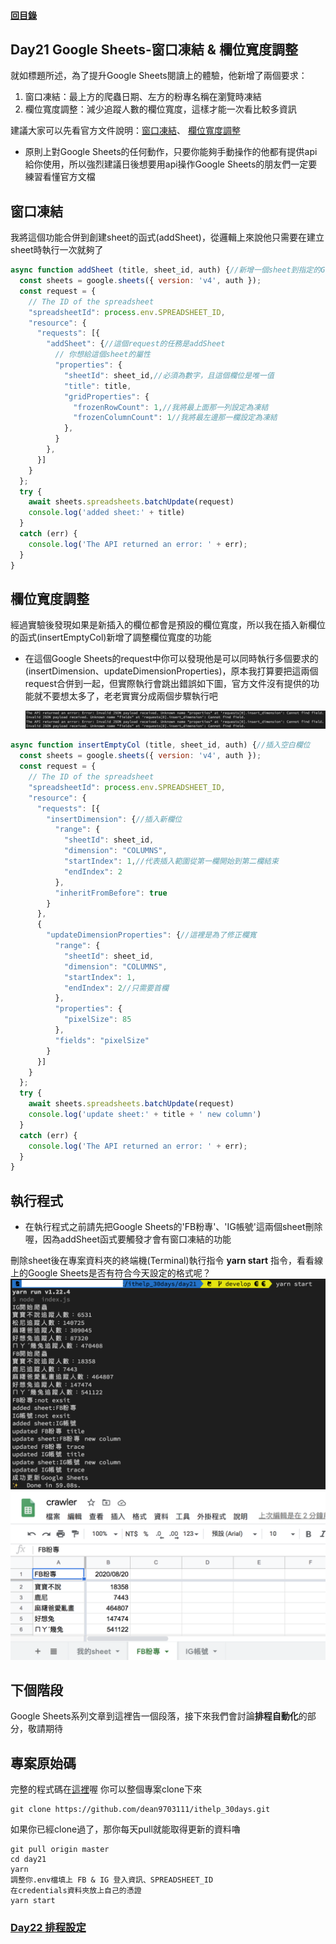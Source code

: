 #### [回目錄](../README.md)
## Day21 Google Sheets-窗口凍結 & 欄位寬度調整

就如標題所述，為了提升Google Sheets閱讀上的體驗，他新增了兩個要求：  
1. 窗口凍結：最上方的爬蟲日期、左方的粉專名稱在瀏覽時凍結
2. 欄位寬度調整：減少追蹤人數的欄位寬度，這樣才能一次看比較多資訊

建議大家可以先看官方文件說明：[窗口凍結](https://developers.google.com/sheets/api/reference/rest/v4/spreadsheets#gridproperties)、
[欄位寬度調整](https://developers.google.com/sheets/api/reference/rest/v4/spreadsheets/request#UpdateDimensionPropertiesRequest)  
* 原則上對Google Sheets的任何動作，只要你能夠手動操作的他都有提供api給你使用，所以強烈建議日後想要用api操作Google Sheets的朋友們一定要練習看懂官方文檔  

窗口凍結
------------------------
我將這個功能合併到創建sheet的函式(addSheet)，從邏輯上來說他只需要在建立sheet時執行一次就夠了
```js
async function addSheet (title, sheet_id, auth) {//新增一個sheet到指定的Google Sheets
  const sheets = google.sheets({ version: 'v4', auth });
  const request = {
    // The ID of the spreadsheet
    "spreadsheetId": process.env.SPREADSHEET_ID,
    "resource": {
      "requests": [{
        "addSheet": {//這個request的任務是addSheet
          // 你想給這個sheet的屬性
          "properties": {
            "sheetId": sheet_id,//必須為數字，且這個欄位是唯一值
            "title": title,
            "gridProperties": {
              "frozenRowCount": 1,//我將最上面那一列設定為凍結
              "frozenColumnCount": 1//我將最左邊那一欄設定為凍結
            },
          }
        },
      }]
    }
  };
  try {
    await sheets.spreadsheets.batchUpdate(request)
    console.log('added sheet:' + title)
  }
  catch (err) {
    console.log('The API returned an error: ' + err);
  }
}
```

欄位寬度調整
------------------------
經過實驗後發現如果是新插入的欄位都會是預設的欄位寬度，所以我在插入新欄位的函式(insertEmptyCol)新增了調整欄位寬度的功能  
* 在這個Google Sheets的request中你可以發現他是可以同時執行多個要求的(insertDimension、updateDimensionProperties)，原本我打算要把這兩個request合併到一起，但實際執行會跳出錯誤如下圖，官方文件沒有提供的功能就不要想太多了，老老實實分成兩個步驟執行吧  

    ![image](./article_img/terminalerr.png)  
```js
async function insertEmptyCol (title, sheet_id, auth) {//插入空白欄位
  const sheets = google.sheets({ version: 'v4', auth });
  const request = {
    // The ID of the spreadsheet
    "spreadsheetId": process.env.SPREADSHEET_ID,
    "resource": {
      "requests": [{
        "insertDimension": {//插入新欄位
          "range": {
            "sheetId": sheet_id,
            "dimension": "COLUMNS",
            "startIndex": 1,//代表插入範圍從第一欄開始到第二欄結束
            "endIndex": 2
          },
          "inheritFromBefore": true
        }
      },
      {
        "updateDimensionProperties": {//這裡是為了修正欄寬
          "range": {
            "sheetId": sheet_id,
            "dimension": "COLUMNS",
            "startIndex": 1,
            "endIndex": 2//只需要首欄
          },
          "properties": {
            "pixelSize": 85
          },
          "fields": "pixelSize"
        }
      }]
    }
  };
  try {
    await sheets.spreadsheets.batchUpdate(request)
    console.log('update sheet:' + title + ' new column')
  }
  catch (err) {
    console.log('The API returned an error: ' + err);
  }
}
```

執行程式
----
* 在執行程式之前請先把Google Sheets的'FB粉專'、'IG帳號'這兩個sheet刪除喔，因為addSheet函式要觸發才會有窗口凍結的功能  

刪除sheet後在專案資料夾的終端機(Terminal)執行指令 **yarn start** 指令，看看線上的Google Sheets是否有符合今天設定的格式呢？  
![image](./article_img/terminal.png)  
![image](./article_img/googlesheet.png)  

下個階段
------------------------
Google Sheets系列文章到這裡告一個段落，接下來我們會討論**排程自動化**的部分，敬請期待

專案原始碼
----
完整的程式碼在[這裡](https://github.com/dean9703111/ithelp_30days/day21)喔
你可以整個專案clone下來  
```
git clone https://github.com/dean9703111/ithelp_30days.git
```
如果你已經clone過了，那你每天pull就能取得更新的資料嚕  
```
git pull origin master
cd day21
yarn
調整你.env檔填上 FB & IG 登入資訊、SPREADSHEET_ID
在credentials資料夾放上自己的憑證
yarn start
```
### [Day22 排程設定](/day22/README.md)